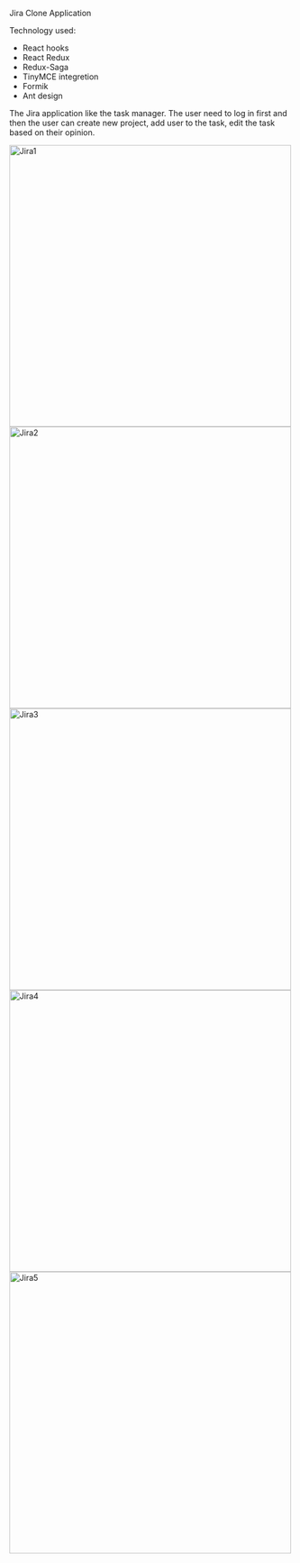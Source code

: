 Jira Clone Application

Technology used: 
- React hooks
- React Redux 
- Redux-Saga
- TinyMCE integretion
- Formik 
- Ant design 

The Jira application like the task manager. The user need to log in first and then the user can create new project, add user to the task, edit the task based on their opinion.

<image src = "./src/assets/img/jira1.png" width ="500" title="Jira1" />
<image src = "./src/assets/img/jira2.png" width ="500" title="Jira2" />
<image src = "./src/assets/img/jira3.png" width ="500" title="Jira3" />
<image src = "./src/assets/img/jira4.png" width ="500" title="Jira4" />
<image src = "./src/assets/img/jira5.png" width ="500" title="Jira5" />
